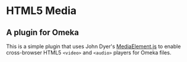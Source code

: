 # HTML5 Media #
## A plugin for Omeka ##

This is a simple plugin that uses John Dyer's [MediaElement.js][1] to enable
cross-browser HTML5 `<video>` and `<audio>` players for Omeka files.

 [1]: http://mediaelementjs.com/


